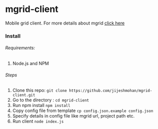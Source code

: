 mgrid-client
============

Mobile grid client. For more details about mgrid [click here](http://jijeshmohan.github.io/mgrid)


### Install
 
###### Requirements:
 
1. Node.js and NPM

 ###### Steps
 
 1. Clone this repo: `git clone https://github.com/jijeshmohan/mgrid-client.git`
 2. Go to the directory : `cd mgrid-client`
 3. Run npm install `npm install`
 4. Copy config file from template `cp config.json.example config.json`
 5. Specify details in config file like mgrid url, project path etc.
 6. Run client `node index.js`
 